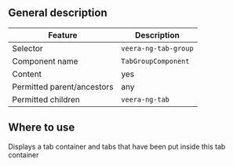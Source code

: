 ## General description

| Feature                    | Description          |
|----------------------------|----------------------|
| Selector                   | `veera-ng-tab-group` |
| Component name             | `TabGroupComponent`  |
| Content                    | yes                  |
| Permitted parent/ancestors | any                  |
| Permitted children         | `veera-ng-tab`       |

## Where to use

Displays a tab container and tabs that have been put inside this tab container

